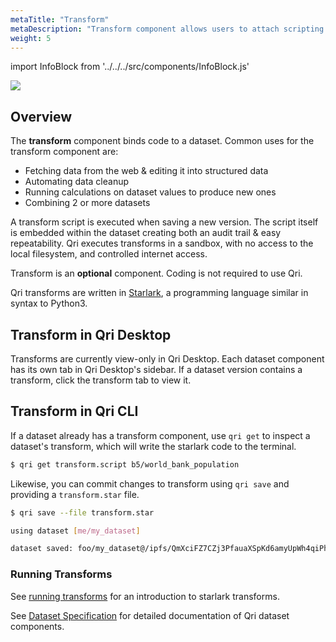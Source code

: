 ```yaml
---
metaTitle: "Transform"
metaDescription: "Transform component allows users to attach scripting to Qri datasets."
weight: 5
---
```


import InfoBlock from '../../../src/components/InfoBlock.js'

<img src="/img/qri-dataset-model.png" />

## Overview

The __transform__ component binds code to a dataset. Common uses for the transform component are:

* Fetching data from the web & editing it into structured data
* Automating data cleanup
* Running calculations on dataset values to produce new ones
* Combining 2 or more datasets

A transform script is executed when saving a new version. The script itself is embedded within the dataset creating both an audit trail & easy repeatability. Qri executes transforms in a sandbox, with no access to the local filesystem, and controlled internet access.

<InfoBlock>
  Transform is an <strong>optional</strong> component. Coding is not required to use Qri.
</InfoBlock>

Qri transforms are written in [Starlark](https://docs.bazel.build/versions/master/skylark/language.html), a programming language similar in syntax to Python3.

## Transform in Qri Desktop

Transforms are currently view-only in Qri Desktop.  Each dataset component has its own tab in Qri Desktop's sidebar.  If a dataset version contains a transform, click the transform tab to view it.

## Transform in Qri CLI

If a dataset already has a transform component, use `qri get` to inspect a dataset's transform, which will write the starlark code to the terminal.

```bash
$ qri get transform.script b5/world_bank_population
```

Likewise, you can commit changes to transform using `qri save` and providing a `transform.star` file.

```bash
$ qri save --file transform.star

using dataset [me/my_dataset]

dataset saved: foo/my_dataset@/ipfs/QmXciFZ7CZj3PfauaXSpKd6amyUpWh4qiPhPGywFbzjhWa
```

### Running Transforms

See [running transforms](../starlark/runing-transforms) for an introduction to starlark transforms.

<InfoBlock>
  See <a href="/docs/reference/dataset-specification/">Dataset Specification</a> for detailed documentation of Qri dataset components.
</InfoBlock>
